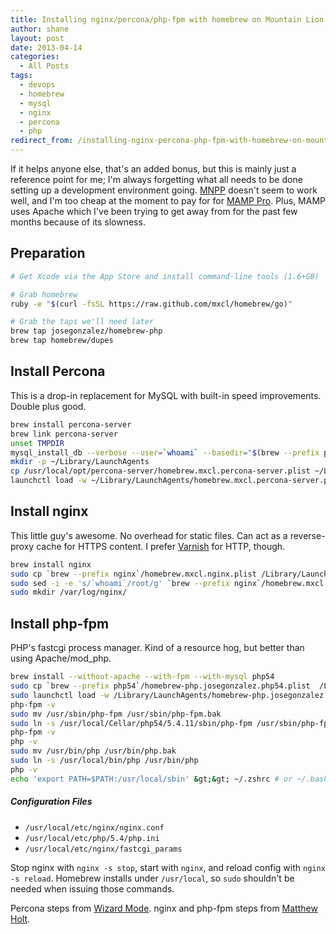 ```yaml
---
title: Installing nginx/percona/php-fpm with homebrew on Mountain Lion
author: shane
layout: post
date: 2013-04-14
categories:
  - All Posts
tags:
  - devops
  - homebrew
  - mysql
  - nginx
  - percona
  - php
redirect_from: /installing-nginx-percona-php-fpm-with-homebrew-on-mountain-lion/
---
```


If it helps anyone else, that's an added bonus, but this is mainly just a reference point for me; I'm always forgetting what all needs to be done setting up a development environment going. [MNPP][1] doesn't seem to work well, and I'm too cheap at the moment to pay for for [MAMP Pro][2]. Plus, MAMP uses Apache which I've been trying to get away from for the past few months because of its slowness.

<!--more-->

## Preparation

```bash
# Get Xcode via the App Store and install command-line tools (1.6+GB)

# Grab homebrew
ruby -e "$(curl -fsSL https://raw.github.com/mxcl/homebrew/go)"

# Grab the taps we'll need later
brew tap josegonzalez/homebrew-php
brew tap homebrew/dupes
```

## Install Percona

This is a drop-in replacement for MySQL with built-in speed improvements. Double plus good.

```bash
brew install percona-server
brew link percona-server
unset TMPDIR
mysql_install_db --verbose --user=`whoami` --basedir="$(brew --prefix percona-server)" --datadir=/usr/local/var/percona --tmpdir=/tmp
mkdir -p ~/Library/LaunchAgents
cp /usr/local/opt/percona-server/homebrew.mxcl.percona-server.plist ~/Library/LaunchAgents/
launchctl load -w ~/Library/LaunchAgents/homebrew.mxcl.percona-server.plist
```

## Install nginx

This little guy's awesome. No overhead for static files. Can act as a reverse-proxy cache for HTTPS content. I prefer [Varnish][3] for HTTP, though.

```bash
brew install nginx
sudo cp `brew --prefix nginx`/homebrew.mxcl.nginx.plist /Library/LaunchDaemons/
sudo sed -i -e 's/`whoami`/root/g' `brew --prefix nginx`/homebrew.mxcl.nginx.plist
sudo mkdir /var/log/nginx/
```

## Install php-fpm

PHP's fastcgi process manager. Kind of a resource hog, but better than using Apache/mod_php.

```bash
brew install --without-apache --with-fpm --with-mysql php54
sudo cp `brew --prefix php54`/homebrew-php.josegonzalez.php54.plist  /Library/LaunchAgents/
sudo launchctl load -w /Library/LaunchAgents/homebrew-php.josegonzalez.php54.plist
php-fpm -v
sudo mv /usr/sbin/php-fpm /usr/sbin/php-fpm.bak
sudo ln -s /usr/local/Cellar/php54/5.4.11/sbin/php-fpm /usr/sbin/php-fpm
php-fpm -v
php -v
sudo mv /usr/bin/php /usr/bin/php.bak
sudo ln -s /usr/local/bin/php /usr/bin/php
php -v
echo 'export PATH=$PATH:/usr/local/sbin' &gt;&gt; ~/.zshrc # or ~/.bash_profile
```

##### Configuration Files

  * `/usr/local/etc/nginx/nginx.conf`
  * `/usr/local/etc/php/5.4/php.ini`
  * `/usr/local/etc/nginx/fastcgi_params`

Stop nginx with `nginx -s stop`, start with `nginx`, and reload config with `nginx -s reload`. Homebrew installs under `/usr/local`, so `sudo` shouldn't be needed when issuing those commands.

Percona steps from [Wizard Mode][4]. nginx and php-fpm steps from [Matthew Holt][5].

 [1]: http://getmnpp.org
 [2]: http://www.mamp.info/en/mamp-pro/
 [3]: https://www.varnish-cache.org/
 [4]: http://wizardmode.com/2012/06/apache-php-mysql-dev-on-os-x-lion-with-a-minimum-of-pain/
 [5]: http://mwholt.blogspot.com/2013/03/install-nginxphpmysql-on-os-x-mountain.html
